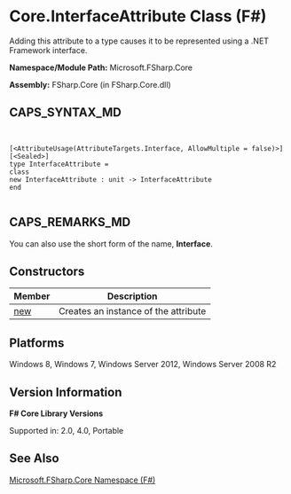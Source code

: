# Core.InterfaceAttribute Class (F#)

Adding this attribute to a type causes it to be represented using a .NET Framework interface.

**Namespace/Module Path:** Microsoft.FSharp.Core

**Assembly:** FSharp.Core (in FSharp.Core.dll)


## CAPS_SYNTAX_MD



```


[<AttributeUsage(AttributeTargets.Interface, AllowMultiple = false)>]
[<Sealed>]
type InterfaceAttribute =
class
new InterfaceAttribute : unit -> InterfaceAttribute
end


```



## CAPS_REMARKS_MD
You can also use the short form of the name, **Interface**.


## Constructors


|Member|Description|
|------|-----------|
|[new](http://msdn.microsoft.com/en-us/library/588f6489-bac9-469b-a595-b3741e5bae27)|Creates an instance of the attribute|

## Platforms
Windows 8, Windows 7, Windows Server 2012, Windows Server 2008 R2


## Version Information
**F# Core Library Versions**

Supported in: 2.0, 4.0, Portable




## See Also
[Microsoft.FSharp.Core Namespace &#40;F&#35;&#41;](Microsoft.FSharp.Core+Namespace+%28F%23%29.md)


